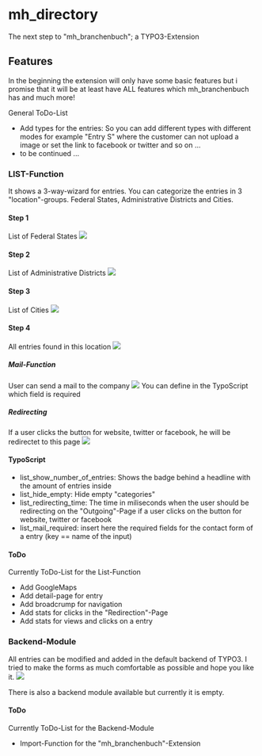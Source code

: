 # mh_directory
The next step to "mh_branchenbuch"; a TYPO3-Extension

## Features

In the beginning the extension will only have some basic features but i promise that it will be at least have ALL features which mh_branchenbuch has and much more!

General ToDo-List
* Add types for the entries: So you can add different types with different modes for example "Entry S" where the customer can not upload a image or set the link to facebook or twitter and so on ...
* to be continued ...

### LIST-Function

It shows a 3-way-wizard for entries. You can categorize the entries in 3 "location"-groups. Federal States, Administrative Districts and Cities. 

#### Step 1 
List of Federal States
![](http://mh-dev.de/mh_directory/list_step_1.png)
#### Step 2
List of Administrative Districts
![](http://mh-dev.de/mh_directory/list_step_2.png)
#### Step 3
List of Cities
![](http://mh-dev.de/mh_directory/list_step_3.png)
#### Step 4
All entries found in this location
![](http://mh-dev.de/mh_directory/list_step_4.png)
##### Mail-Function
User can send a mail to the company
![](http://mh-dev.de/mh_directory/list_entry_mail.png)
You can define in the TypoScript which field is required
##### Redirecting
If a user clicks the button for website, twitter or facebook, he will be redirectet to this page
![](http://mh-dev.de/mh_directory/list_entry_mail.png)
#### TypoScript
* list_show_number_of_entries: Shows the badge behind a headline with the amount of entries inside
* list_hide_empty: Hide empty "categories"
* list_redirecting_time: The time in miliseconds when the user should be redirecting on the "Outgoing"-Page if a user clicks on the button for website, twitter or facebook
* list_mail_required: insert here the required fields for the contact form of a entry (key == name of the input)
#### ToDo
Currently ToDo-List for the List-Function
* Add GoogleMaps
* Add detail-page for entry
* Add broadcrump for navigation
* Add stats for clicks in the "Redirection"-Page
* Add stats for views and clicks on a entry

### Backend-Module

All entries can be modified and added in the default backend of TYPO3. I tried to make the forms as much comfortable as possible and hope you like it. 
![](http://mh-dev.de/mh_directory/backend_form.png)

There is also a backend module available but currently it is empty.

#### ToDo
Currently ToDo-List for the Backend-Module
* Import-Function for the "mh_branchenbuch"-Extension


